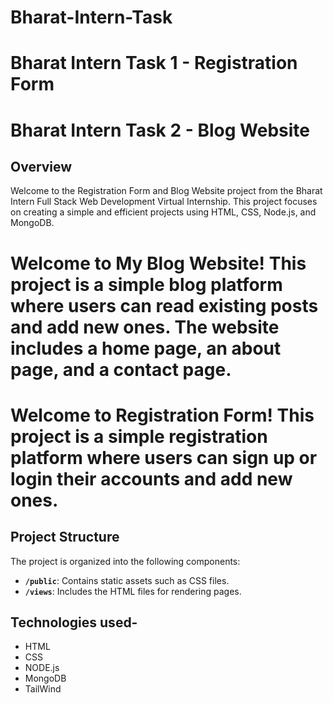 # Bharat-Intern-Task
# Bharat Intern Task 1 - Registration Form
# Bharat Intern Task 2 - Blog Website

## Overview
Welcome to the Registration Form and Blog Website project from the Bharat Intern Full Stack Web Development Virtual Internship. This project focuses on creating a simple and efficient projects using HTML, CSS, Node.js, and MongoDB.


# Welcome to My Blog Website! This project is a simple blog platform where users can read existing posts and add new ones. The website includes a home page, an about page, and a contact page.
#  Welcome to Registration Form! This project is a simple registration platform where users can sign up or login  their accounts and add new ones. 



## Project Structure

The project is organized into the following components:

- **`/public`**: Contains static assets such as CSS files.
- **`/views`**: Includes the HTML files for rendering pages.

  
## Technologies used-
- HTML
- CSS
- NODE.js
- MongoDB
- TailWind

